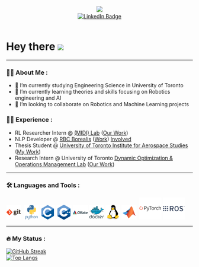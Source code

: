 <div id="header" align="center">
  <img src="https://ak.picdn.net/shutterstock/videos/1055165030/thumb/12.jpg" width="200"/>
</div>

<div id="badges" align="center">
  <a href="https://www.linkedin.com/in/yuchun-cathy-feng/" align="center">
    <img src="https://img.shields.io/badge/LinkedIn-blue?style=for-the-badge&logo=linkedin&logoColor=white" alt="LinkedIn Badge"/>
  </a>
</div>
<div id="badges" align="center">
  <img src="https://komarev.com/ghpvc/?username=CathyF9600&style=flat-square&color=blue" alt=""/>
</div>

<h1>
  Hey there
  <img src="https://media.giphy.com/media/hvRJCLFzcasrR4ia7z/giphy.gif" width="30px"/>
</h1>

---

### :woman_technologist: About Me :
- 🔭 I’m currently studying Engineering Science in University of Toronto
- 🌱 I’m currently learning theories and skills focusing on Robotics engineering and AI
- 👯 I’m looking to collaborate on Robotics and Machine Learning projects
### :woman_technologist: Experience :
- RL Researcher Intern @ [(MIDI) Lab](https://amyzhang.github.io/) ([Our Work](https://github.com/CalCharles/air-hockey-rl))
- NLP Developer @ [RBC Borealis](https://rbcborealis.com/) ([Work](https://rbcborealis.com/applications/lumina-platform/)) [Involved](https://rbcborealis.com/applications/nomi-forecast/)
- Thesis Student @ [University of Toronto Institute for Aerospace Studies](https://www.utias.utoronto.ca/) ([My Work](https://github.com/CathyF9600/pdsnet-bev))
- Research Intern @ University of Toronto [Dynamic Optimization & Operations Management Lab](https://cglee.mie.utoronto.ca/research-lab/) ([Our Work](https://doi.org/10.1016/j.eswa.2023.120914))
---

### :hammer_and_wrench: Languages and Tools :
<div>
    <img src="https://github.com/devicons/devicon/blob/master/icons/git/git-original-wordmark.svg" title="Git" **alt="Git" width="40" height="40"/>&nbsp;
  <img src="https://github.com/devicons/devicon/blob/master/icons/python/python-original-wordmark.svg" title="Python" **alt="Python" width="40" height="40"/>
  <img src="https://github.com/devicons/devicon/blob/master/icons/c/c-original.svg" title="C" **alt="C" width="40" height="40"/>
  <img src="https://github.com/devicons/devicon/blob/master/icons/cplusplus/cplusplus-original.svg" title="C++" **alt="C++" width="40" height="40"/>
  <img src="https://github.com/devicons/devicon/blob/master/icons/cmake/cmake-original-wordmark.svg" title="cmake" **alt="cmake" width="40" height="40"/>
  <img src="https://github.com/devicons/devicon/blob/master/icons/docker/docker-original-wordmark.svg" title="Docker" **alt="Docker" width="40" height="40"/>
  <img src="https://github.com/devicons/devicon/blob/master/icons/linux/linux-original.svg" title="Linux" **alt="Linux" width="40" height="40"/>
  <img src="https://github.com/devicons/devicon/blob/master/icons/matlab/matlab-original.svg" title="matlab" **alt="matlab" width="40" height="40"/>&nbsp;
  <img src="https://github.com/devicons/devicon/blob/master/icons/pytorch/pytorch-original-wordmark.svg" width="60" height="60"/>
  <img src="https://github.com/devicons/devicon/blob/master/icons/ros/ros-original-wordmark.svg" width="60" height="60"/>
</div>

---

### :fire: My Status :
[![GitHub Streak](https://streak-stats.demolab.com/?user=CathyF9600)](https://git.io/streak-stats)
</br>
[![Top Langs](https://github-readme-stats.vercel.app/api/top-langs/?username=CathyF9600)](https://github.com/anuraghazra/github-readme-stats)

